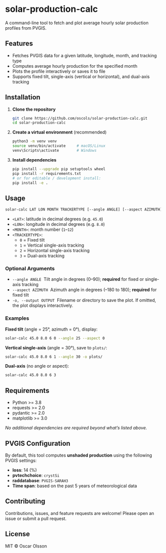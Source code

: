# solar-production-calc

A command-line tool to fetch and plot average hourly solar production profiles from PVGIS.

## Features

- Fetches PVGIS data for a given latitude, longitude, month, and tracking type
- Computes average hourly production for the specified month
- Plots the profile interactively or saves it to file
- Supports fixed tilt, single-axis (vertical or horizontal), and dual-axis tracking

## Installation

1. **Clone the repository**
   ```bash
   git clone https://github.com/oscols/solar-production-calc.git
   cd solar-production-calc
   ```

2. **Create a virtual environment** (recommended)
   ```bash
   python3 -m venv venv
   source venv/bin/activate     # macOS/Linux
   venv\Scripts\activate        # Windows
   ```

3. **Install dependencies**
   ```bash
   pip install --upgrade pip setuptools wheel
   pip install -r requirements.txt
   # or for editable / development install:
   pip install -e .
   ```

## Usage

```bash
solar-calc LAT LON MONTH TRACKERTYPE [--angle ANGLE] [--aspect AZIMUTH] [-o OUTPUT]
```

- `<LAT>`: latitude in decimal degrees (e.g. `45.0`)
- `<LON>`: longitude in decimal degrees (e.g. `8.0`)
- `<MONTH>`: month number (`1`–`12`)
- `<TRACKERTYPE>`:
  - `0` = Fixed tilt
  - `1` = Vertical single-axis tracking
  - `2` = Horizontal single-axis tracking
  - `3` = Dual-axis tracking

### Optional Arguments

- `--angle ANGLE`  Tilt angle in degrees (0–90); **required** for fixed or single-axis tracking
- `--aspect AZIMUTH`  Azimuth angle in degrees (–180 to 180); **required** for fixed tilt
- `-o, --output OUTPUT`  Filename or directory to save the plot. If omitted, the plot displays interactively.

### Examples

**Fixed tilt** (angle = 25°, azimuth = 0°), display:
```bash
solar-calc 45.0 8.0 6 0 --angle 25 --aspect 0
```

**Vertical single-axis** (angle = 30°), save to `plots/`:
```bash
solar-calc 45.0 8.0 6 1 --angle 30 -o plots/
```

**Dual-axis** (no angle or aspect):
```bash
solar-calc 45.0 8.0 6 3
```

## Requirements

- Python >= 3.8
- requests >= 2.0
- pydantic >= 2.0
- matplotlib >= 3.0

_No additional dependencies are required beyond what’s listed above._

## PVGIS Configuration

By default, this tool computes **unshaded production** using the following PVGIS settings:

- **loss**: 14 (%)
- **pvtechchoice**: `crystSi`
- **raddatabase**: `PVGIS-SARAH3`
- **Time span**: based on the past 5 years of meteorological data

## Contributing

Contributions, issues, and feature requests are welcome! Please open an issue or submit a pull request.

## License

MIT © Oscar Olsson
